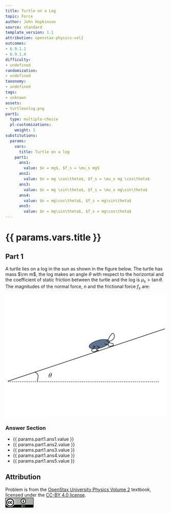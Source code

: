```yaml
---
title: Turtle on a Log
topic: Force
author: John Hopkinson
source: standard
template_version: 1.1
attribution: openstax-physics-vol2
outcomes:
- 6.9.1.1
- 6.9.1.4
difficulty:
- undefined
randomization:
- undefined
taxonomy:
- undefined
tags:
- unknown
assets:
- turtleonlog.png
part1:
  type: multiple-choice
  pl-customizations:
    weight: 1
substitutions:
  params:
    vars:
      title: Turtle on a log
    part1:
      ans1:
        value: $n = mg$, $f_s = \mu_s mg$
      ans2:
        value: $n = mg \cos\theta$, $f_s = \mu_s mg \cos\theta$
      ans3:
        value: $n = mg \sin\theta$, $f_s = \mu_s mg\sin\theta$
      ans4:
        value: $n = mg\cos\theta$, $f_s = mg\sin\theta$
      ans5:
        value: $n = mg\sin\theta$, $f_s = mg\cos\theta$
---
```

# {{ params.vars.title }}

## Part 1

A turtle lies on a log in the sun as shown in the figure below.
The turtle has mass $\rm m$, the log makes an angle $\theta$ with respect to the horizontal and the coefficient of static friction between the turtle and the log is $\mu_s > \tan\theta$.
The magnitudes of the normal force, $n$ and the frictional force $f_s$ are:

<img src="turtleonlog.png" width="800">

### Answer Section

- {{ params.part1.ans1.value }}
- {{ params.part1.ans2.value }}
- {{ params.part1.ans3.value }}
- {{ params.part1.ans4.value }}
- {{ params.part1.ans5.value }}

## Attribution

Problem is from the [OpenStax University Physics Volume 2](https://openstax.org/details/books/university-physics-volume-2) textbook, licensed under the [CC-BY 4.0 license](https://creativecommons.org/licenses/by/4.0/).<br>![Image representing the Creative Commons 4.0 BY license.](https://raw.githubusercontent.com/firasm/bits/master/by.png)